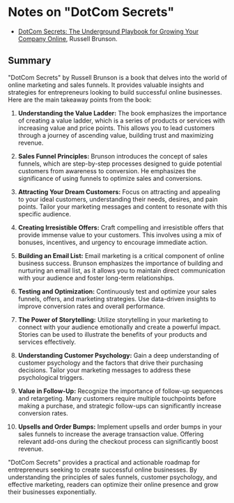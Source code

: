 # Notes on "DotCom Secrets"

* [DotCom Secrets: The Underground Playbook for Growing Your Company Online](https://amzn.to/3DAafnW), Russell Brunson.

## Summary

"DotCom Secrets" by Russell Brunson is a book that delves into the world of online marketing and sales funnels. It provides valuable insights and strategies for entrepreneurs looking to build successful online businesses. Here are the main takeaway points from the book:

1. **Understanding the Value Ladder:** The book emphasizes the importance of creating a value ladder, which is a series of products or services with increasing value and price points. This allows you to lead customers through a journey of ascending value, building trust and maximizing revenue.

2. **Sales Funnel Principles:** Brunson introduces the concept of sales funnels, which are step-by-step processes designed to guide potential customers from awareness to conversion. He emphasizes the significance of using funnels to optimize sales and conversions.

3. **Attracting Your Dream Customers:** Focus on attracting and appealing to your ideal customers, understanding their needs, desires, and pain points. Tailor your marketing messages and content to resonate with this specific audience.

4. **Creating Irresistible Offers:** Craft compelling and irresistible offers that provide immense value to your customers. This involves using a mix of bonuses, incentives, and urgency to encourage immediate action.

5. **Building an Email List:** Email marketing is a critical component of online business success. Brunson emphasizes the importance of building and nurturing an email list, as it allows you to maintain direct communication with your audience and foster long-term relationships.

6. **Testing and Optimization:** Continuously test and optimize your sales funnels, offers, and marketing strategies. Use data-driven insights to improve conversion rates and overall performance.

7. **The Power of Storytelling:** Utilize storytelling in your marketing to connect with your audience emotionally and create a powerful impact. Stories can be used to illustrate the benefits of your products and services effectively.

8. **Understanding Customer Psychology:** Gain a deep understanding of customer psychology and the factors that drive their purchasing decisions. Tailor your marketing messages to address these psychological triggers.

9. **Value in Follow-Up:** Recognize the importance of follow-up sequences and retargeting. Many customers require multiple touchpoints before making a purchase, and strategic follow-ups can significantly increase conversion rates.

10. **Upsells and Order Bumps:** Implement upsells and order bumps in your sales funnels to increase the average transaction value. Offering relevant add-ons during the checkout process can significantly boost revenue.

"DotCom Secrets" provides a practical and actionable roadmap for entrepreneurs seeking to create successful online businesses. By understanding the principles of sales funnels, customer psychology, and effective marketing, readers can optimize their online presence and grow their businesses exponentially.
